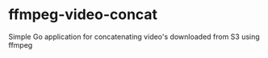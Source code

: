 # ffmpeg-video-concat
Simple Go application for concatenating video's downloaded from S3 using ffmpeg
